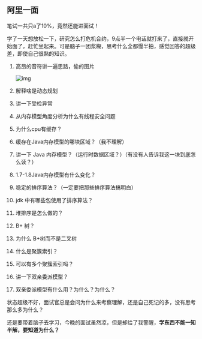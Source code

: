 ## 阿里一面

笔试一共只a了10%，竟然还能进面试！

学了一天想放松一下，研究怎么打危机合约，9点半一个电话就打来了，直接就开始面了，赶忙坐起来。可是脑子一团浆糊，思考什么全都慢半拍，感觉回答的超级差，即使自己很熟的知识。

1. 高昂的音符讲一遍思路，偷的图片

   ![img](https://uploadfiles.nowcoder.com/images/20200320/217006552_1584711157860_C43344BFB97D77E2D72F30A40721D7A3)

2. 解释啥是动态规划

3. 讲一下受检异常

4. 从内存模型角度分析为什么有线程安全问题

5. 为什么cpu有缓存？

6. 缓存在Java内存模型的哪块区域？（我不理解）

7. 讲一下 Java 内存模型？（运行时数据区域？）（有没有人告诉我这一块到底怎么读？）

8. 1.7-1.8Java内存模型有什么变化？

9. 稳定的排序算法？（一定要把那些排序算法搞明白）

10. jdk 中有哪些包使用了排序算法？

11. 堆排序是怎么做的？

12. B+ 树？

13. 为什么 B+树而不是二叉树

14. 什么是聚簇索引？

15. 可以有多个聚簇索引吗？

16. 讲一下双亲委派模型？

17. 双亲委派模型有什么用？为什么？为什么？

状态超级不好，面试官总是会问为什么来考察理解，还是自己死记的多，没有思考那么多为什么？

还是要带着脑子去学习，今晚的面试虽然凉，但是却给了我警醒，**学东西不能一知半解，要知道为什么？**







